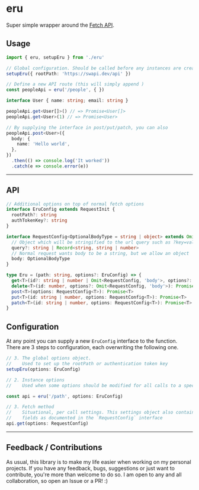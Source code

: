 # eru

Super simple wrapper around the [Fetch API](https://developer.mozilla.org/en-US/docs/Web/API/Fetch_API).

## Usage

```ts
import { eru, setupEru } from './eru'

// Global configuration. Should be called before any instances are created
setupEru({ rootPath: 'https://swapi.dev/api' })

// Define a new API route (this will simply append )
const peopleApi = eru('/people', { })

interface User { name: string; email: string }

peopleApi.get<User[]>() // => Promise<User[]>
peopleApi.get<User>(1) // => Promise<User>

// By supplying the interface in post/put/patch, you can also
peopleApi.post<User>({
  body: {
    name: 'Hello world',
  },
})
  .then(() => console.log('It worked'))
  .catch(e => console.error(e))
```

---

## API

```ts
// Additional options on top of normal fetch options
interface EruConfig extends RequestInit {
  rootPath?: string
  authTokenKey?: string
}

interface RequestConfig<OptionalBodyType = string | object> extends Omit<EruConfig, 'body'> {
  // Object which will be stringified to the url query such as ?key=value&key=value,value2
  query?: string | Record<string, string | number>
  // Normal request wants body to be a string, but we allow an object
  body: OptionalBodyType
}

type Eru = (path: string, options?: EruConfig) => {
  get<T>(id?: string | number | Omit<RequestConfig, 'body'>, options?: RequestConfig): Promise<T>
  delete<T>(id: number, options?: Omit<RequestConfig, 'body'>): Promise<T>
  post<T>(options: RequestConfig<T>): Promise<T>
  put<T>(id: string | number, options: RequestConfig<T>): Promise<T>
  patch<T>(id: string | number, options: RequestConfig<T>): Promise<T>
}
```

## Configuration

At any point you can supply a new `EruConfig` interface to the function. There are 3 steps to configuration, each overwriting the following one.

```ts
// 3. The global options object.
//    Used to set up the rootPath or authentication token key
setupEru(options: EruConfig)

// 2. Instance options
//    Used when some options should be modified for all calls to a specific endpoint

const api = eru('/path', options: EruConfig)

// 3. Fetch method
//    Situational, per call settings. This settings object also contains two additional
//    fields as documented in the `RequestConfig` interface
api.get(options: RequestConfig)
```

---

## Feedback / Contributions

As usual, this library is to make my life easier when working on my personal projects. If you have any feedback, bugs, suggestions or just want to contribute, you're more than welcome to do so. I am open to any and all collaboration, so open an Issue or a PR! :)